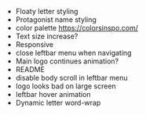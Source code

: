 * Floaty letter styling
* Protagonist name styling
* color palette https://colorsinspo.com/
* Text size increase?
* Responsive
* close leftbar menu when navigating
* Main logo continues animation?
* README
* disable body scroll in leftbar menu
* logo looks bad on large screen
* leftbar hover animation
* Dynamic letter word-wrap